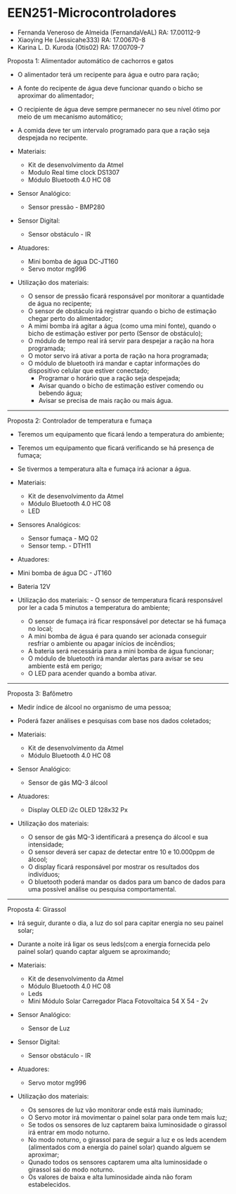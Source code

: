 # EEN251-Microcontroladores

- Fernanda Veneroso de Almeida (FernandaVeAL)   RA: 17.00112-9 
- Xiaoying He (Jessicahe333)                    RA: 17.00670-8
- Karina L. D. Kuroda (Otis02)                  RA: 17.00709-7

Proposta 1: Alimentador automático de cachorros e gatos 
- O alimentador terá um recipente para água e outro para ração;
- A fonte do recipente de água deve funcionar quando o bicho se aproximar do alimentador;
- O recipiente de água deve sempre permanecer no seu nível ótimo por meio de um mecanismo automático; 
- A comida deve ter um intervalo programado para que a ração seja despejada no recipente.

 - Materiais:
   - Kit de desenvolvimento da Atmel
   - Modulo Real time clock DS1307
   - Módulo Bluetooth 4.0 HC 08

- Sensor Analógico:
  - Sensor pressão - BMP280
	
- Sensor Digital:
  - Sensor obstáculo - IR
	
- Atuadores:
  - Mini bomba de água DC-JT160
  - Servo motor mg996
	
- Utilização dos materiais:
	 - O sensor de pressão ficará responsável por monitorar a quantidade de água no recipente;
	 - O sensor de obstáculo irá registrar quando o bicho de estimação chegar perto do alimentador;
	 - A mimi bomba irá agitar a água (como uma mini fonte), quando o bicho de estimação estiver por perto (Sensor de obstáculo);
	 - O módulo de tempo real irá servir para despejar a ração na hora programada;
	 - O motor servo irá ativar a porta de ração na hora programada;
	 - O módulo de bluetooth irá mandar e captar informações do dispositivo celular que estiver conectado;
         - Programar o horário que a ração seja despejada; 
         - Avisar quando o bicho de estimação estiver comendo ou bebendo água; 
         - Avisar se precisa de mais ração ou mais água.
		
--------------------------------------------------------------------------------------------------------------------------------
	
Proposta 2: Controlador de temperatura e fumaça
- Teremos um equipamento que ficará lendo a temperatura do ambiente;
- Teremos um equipamento que ficará verificando se há presença de fumaça;
- Se tivermos a temperatura alta e fumaça irá acionar a água.

 - Materiais:
   - Kit de desenvolvimento da Atmel
   - Módulo Bluetooth 4.0 HC 08
   - LED
 
 - Sensores Analógicos:
   - Sensor fumaça - MQ 02
   - Sensor temp.  - DTH11
   
 - Atuadores:
  - Mini bomba de água DC - JT160
  - Bateria 12V
  
 - Utilização dos materiais:
          - O sensor de temperatura ficará responsável por ler a cada 5 minutos a temperatura do ambiente;
	  - O sensor de fumaça irá ficar responsável por detectar se há fumaça no local;
	  - A mini bomba de água é para quando ser acionada conseguir resfriar o ambiente ou apagar inícios de incêndios;
	  - A bateria será necessária para a mini bomba de água funcionar;
	  - O módulo de bluetooth irá mandar alertas para avisar se seu ambiente está em perigo;
	  - O LED para acender quando a bomba ativar.
	  
---------------------------------------------------------------------------------------------------------------------------------
	  
Proposta 3: Bafômetro
- Medir índice de álcool no organismo de uma pessoa;
- Poderá fazer análises e pesquisas com base nos dados coletados;

 - Materiais:
   - Kit de desenvolvimento da Atmel
   - Módulo Bluetooth 4.0 HC 08

- Sensor Analógico:
  - Sensor de gás MQ-3 álcool
	
- Atuadores:
  - Display OLED i2c OLED 128x32 Px
	
- Utilização dos materiais:
	 - O sensor de gás MQ-3 identificará a presença do álcool e sua intensidade;
	 - O sensor deverá ser capaz de detectar entre 10 e 10.000ppm de álcool;
	 - O display ficará responsável por mostrar os resultados dos indivíduos;
	 - O bluetooth poderá mandar os dados para um banco de dados para uma possível análise ou pesquisa comportamental.
---------------------------------------------------------------------------------------------------------------------------------

Proposta 4: Girassol
- Irá seguir, durante o dia, a luz do sol para capitar energia no seu painel solar;
- Durante a noite irá ligar os seus leds(com a energia fornecida pelo painel solar) quando captar alguem se aproximando;

- Materiais:
   - Kit de desenvolvimento da Atmel
   - Módulo Bluetooth 4.0 HC 08
   - Leds
   - Mini Módulo Solar Carregador Placa Fotovoltaica 54 X 54 - 2v

- Sensor Analógico:
  - Sensor de Luz

- Sensor Digital:
  - Sensor obstáculo - IR
	
- Atuadores:
  - Servo motor mg996
  
- Utilização dos materiais:
	- Os sensores de luz vão monitorar onde está mais iluminado;
	- O Servo motor irá movimentar o painel solar para onde tem mais luz;
	- Se todos os sensores de luz captarem baixa luminosidade o girassol irá entrar em modo noturno.
	- No modo noturno, o girassol para de seguir a luz e os leds acendem (alimentados com a energia do painel solar) quando alguem se aproximar;
	- Qunado todos os sensores captarem uma alta luminosidade o girassol sai do modo noturno.
	- Os valores de baixa e alta luminosidade ainda não foram estabelecidos.
